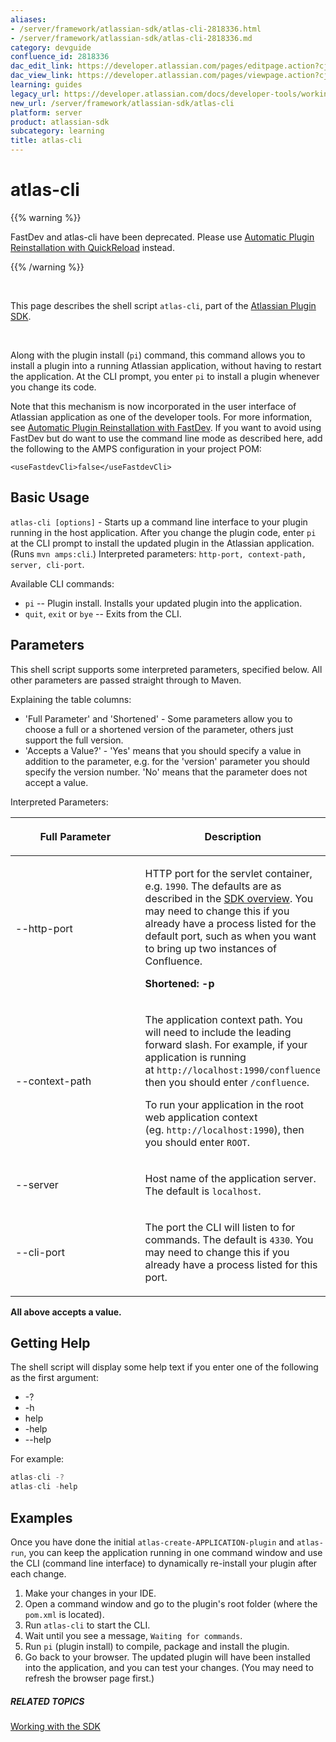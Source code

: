 ```yaml
---
aliases:
- /server/framework/atlassian-sdk/atlas-cli-2818336.html
- /server/framework/atlassian-sdk/atlas-cli-2818336.md
category: devguide
confluence_id: 2818336
dac_edit_link: https://developer.atlassian.com/pages/editpage.action?cjm=wozere&pageId=2818336
dac_view_link: https://developer.atlassian.com/pages/viewpage.action?cjm=wozere&pageId=2818336
learning: guides
legacy_url: https://developer.atlassian.com/docs/developer-tools/working-with-the-sdk/command-reference/atlas-cli
new_url: /server/framework/atlassian-sdk/atlas-cli
platform: server
product: atlassian-sdk
subcategory: learning
title: atlas-cli
---
```

# atlas-cli

{{% warning %}}

FastDev and atlas-cli have been deprecated. Please use [Automatic Plugin Reinstallation with QuickReload](https://developer.atlassian.com/docs/developer-tools/automatic-plugin-reinstallation-with-quickreload) instead.

{{% /warning %}}

 

This page describes the shell script `atlas-cli`, part of the [Atlassian Plugin SDK](/server/framework/atlassian-sdk/working-with-the-sdk).

 

Along with the plugin install (`pi`) command, this command allows you to install a plugin into a running Atlassian application, without having to restart the application. At the CLI prompt, you enter `pi` to install a plugin whenever you change its code.

Note that this mechanism is now incorporated in the user interface of Atlassian application as one of the developer tools. For more information, see [Automatic Plugin Reinstallation with FastDev](/server/framework/atlassian-sdk/automatic-plugin-reinstallation-with-fastdev). If you want to avoid using FastDev but do want to use the command line mode as described here, add the following to the AMPS configuration in your project POM:

`<useFastdevCli>false</useFastdevCli>`

## Basic Usage

`atlas-cli [options]` - Starts up a command line interface to your plugin running in the host application. After you change the plugin code, enter `pi` at the CLI prompt to install the updated plugin in the Atlassian application. (Runs `mvn amps:cli`.) Interpreted parameters: `http-port, context-path, server, cli-port`.

Available CLI commands:

-   `pi` -- Plugin install. Installs your updated plugin into the application.
-   `quit`, `exit` or `bye` -- Exits from the CLI.

## Parameters

This shell script supports some interpreted parameters, specified below. All other parameters are passed straight through to Maven.

Explaining the table columns:

-   'Full Parameter' and 'Shortened' - Some parameters allow you to choose a full or a shortened version of the parameter, others just support the full version.
-   'Accepts a Value?' - 'Yes' means that you should specify a value in addition to the parameter, e.g. for the 'version' parameter you should specify the version number. 'No' means that the parameter does not accept a value.

Interpreted Parameters:

<table>
<colgroup>
<col style="width: 50%" />
<col style="width: 50%" />
</colgroup>
<thead>
<tr class="header">
<th><p>Full Parameter</p></th>
<th><p>Description</p></th>
</tr>
</thead>
<tbody>
<tr class="odd">
<td><p>--http-port</p></td>
<td><p>HTTP port for the servlet container, e.g. <code>1990</code>. The defaults are as described in the <a href="/server/framework/atlassian-sdk/working-with-the-sdk-2818723.html#ports">SDK overview</a>. You may need to change this if you already have a process listed for the default port, such as when you want to bring up two instances of Confluence.</p>
<p><strong>Shortened: -p</strong></p></td>
</tr>
<tr class="even">
<td><p>--context-path</p></td>
<td><p>The application context path. You will need to include the leading forward slash. For example, if your application is running at <code>http://localhost:1990/confluence</code> then you should enter <code>/confluence</code>.</p>
<p>To run your application in the root web application context (eg. <code>http://localhost:1990</code>), then you should enter <code>ROOT</code>.</p></td>
</tr>
<tr class="odd">
<td><p>--server</p></td>
<td><p>Host name of the application server. The default is <code>localhost</code>.</p></td>
</tr>
<tr class="even">
<td><p>--cli-port</p></td>
<td><p>The port the CLI will listen to for commands. The default is <code>4330</code>. You may need to change this if you already have a process listed for this port.</p></td>
</tr>
</tbody>
</table>

**All above accepts a value.**

## Getting Help

The shell script will display some help text if you enter one of the following as the first argument:

-   -?
-   -h
-   help
-   -help
-   --help

For example:

``` javascript
atlas-cli -?
atlas-cli -help
```

## Examples

Once you have done the initial `atlas-create-APPLICATION-plugin` and `atlas-run`, you can keep the application running in one command window and use the CLI (command line interface) to dynamically re-install your plugin after each change.

1.  Make your changes in your IDE.
2.  Open a command window and go to the plugin's root folder (where the `pom.xml` is located).
3.  Run `atlas-cli` to start the CLI.
4.  Wait until you see a message, `Waiting for commands`.
5.  Run `pi` (plugin install) to compile, package and install the plugin.
6.  Go back to your browser. The updated plugin will have been installed into the application, and you can test your changes. (You may need to refresh the browser page first.)

##### RELATED TOPICS

[Working with the SDK](/server/framework/atlassian-sdk/working-with-the-sdk)

















































































































































































